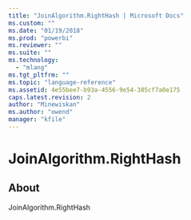 ```yaml
---
title: "JoinAlgorithm.RightHash | Microsoft Docs"
ms.custom: ""
ms.date: "01/19/2018"
ms.prod: "powerbi"
ms.reviewer: ""
ms.suite: ""
ms.technology: 
  - "mlang"
ms.tgt_pltfrm: ""
ms.topic: "language-reference"
ms.assetid: 4e55bee7-b93a-4556-9e54-385cf7a0e175
caps.latest.revision: 2
author: "Minewiskan"
ms.author: "owend"
manager: "kfile"
---
```

# JoinAlgorithm.RightHash
## About
JoinAlgorithm.RightHash

